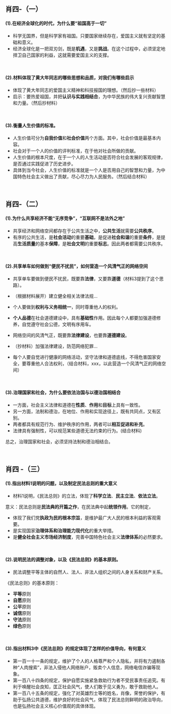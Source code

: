 ##	肖四-（一）

####	(1).在经济全球化的时代，为什么要“祖国高于一切”

*	科学无国界，但是科学家有祖国。只要国家继续存在，爱国主义就有坚定的基础和意义。
*	经济全球化是一把双刃剑，既是**机遇**，又是**挑战**。在这个过程中，必须坚定地捍卫自己国家的利益，这就需要爱国主义的支撑。

<br/>

####	(2).材料体现了黄大年同志的哪些思想和品质，对我们有哪些启示

*	体现了黄大年同志的爱国主义精神和科技报国的理想。（然后抄一些材料）
*	启示：要热爱祖国，并把**认识与实践相结合**，为中华民族的伟大复兴贡献智慧和力量。（然后抄材料）

<br/>

####	(3).衡量人生价值的标准。

*	人生价值可分为**自我价值**和**社会价值**两个方面。其中，社会价值是最基本内容。
*	社会对于一个人的价值的评判标准，在于他对社会所做的贡献。
*	人生价值的根本尺度，在于一个人的人生活动是否符合社会发展的客观规律，是否通过实践促进了历史进步。
*	具体到当今社会，人生价值的标准就是一个人是否用自己的智慧和力量，为中国特色社会主义做出了贡献，尽心尽力为人民服务。（然后结合材料）

<br/>

##	肖四-（二）

####	(1).为什么共享经济不能“无序竞争”，“互联网不是法外之地”

*	共享经济和网络空间都存在于公共生活之中，**公共生活**就需要**公共秩序**。
*	有序的公共生活，是**社会活动**的重要**基础**，是促进**社会和谐**的重要**条件**，是提高**生活质量**的基本**保障**，是**社会文明**的重要**标志**。因此两者都需要公共秩序。

<br/>

####	(2).共享单车如何做到“便民不扰民”，如何营造一个风清气正的网络空间

*	共享单车要做到便民不扰民，既要靠**法律**，又要靠**道德**（材料3提到了这个思路）。
*	（根据材料展开）建立健全相关法律法规...
*	个人要做到**权利与义务相统一**，同时尊重他人的权利。
*	**个人品德**在社会道德建设中，具有**基础性**作用。因此每个人都要加强道德修养，自觉遵守社会公德，文明有序用车。

*	网络空间的风清气正，既要靠**法律建设**，也要靠**道德建设**。
*	（抄材料）加强法律建设，防范网络犯罪...
*	每个人要自觉进行健康的网络活动，坚守法律和道德底线，不得危害国家安全，要尊重他人合法权利，（结合材料，xxx，以此营造一个风清气正的网络空间）

<br/>

####	(3).治理国家和社会，为什么要依法治国与以德治国相结合

*	一方面，社会主义法律和道德在**性质**、**作用**和**目标**上具有一致性。
*	另一方面，法制和德治，在地位、作用和实现途径上，既有共同点，又有区别。
*	两者都具有规范行为、维护秩序的作用，两者可以**相互促进和补充**。
*	法律具有强制性，可以规范某些道德无法约束的行为。(结合材料)

总之，治理国家和社会，必须坚持法制和德治相结合。

<br/>

##	肖四 -（三）

####	(1).指出材料1说明的问题，以及制定民法总则的重大意义

*	材料1说明，《民法总则》的立法，体现了**科学立法**、**民主立法**、**依法立法**。

意义：民法总则是**民法典的开篇之作**，在民法典中起**统领作用**。它的制定，

*	体现了我们党**执政为民的根本宗旨**，是维护最广大人民的根本利益的客观需要。
*	是实现国家**治理体系和治理能力现代化**的重大举措。
*	是**健全社会主义市场经济制度**，完善中国特色社会主义**法律体系**的必然要求。

<br/>

####	(2).说明民法的调整对象，以及《民法总则》的基本原则。

*	民法调整平等主体的自然人、法人、非法人组织之间的人身关系和财产关系。

《民法总则》的基本原则：

*	**平等**原则
*	**自愿**原则
*	**公平**原则
*	**诚信**原则
*	**守法**原则
*	**绿色**原则

<br/>

####	(3).指出材料3中《民法总则》的规定体现了怎样的价值导向，有何意义

*	第一百一十一条的规定，维护了个人的人格尊严和个人隐私，并将有力遏制各种“人肉搜索”，非法入侵他人网络账户，贩卖个人信息，网络电信诈骗等现象。
*	第一百八十四条的规定，保护自愿实施紧急救助行为者不受民事责任追究。有利于唤醒社会良知，匡正社会风气，使人们敢于见义勇为，敢于救助他人。
*	第一百八十五条的规定，强化了对英雄烈士等的姓名，肖像，荣誉的保护，有助于弘扬公共道德，维护良好的社会风气，体现了民法总则鲜明的政治导向，也是弘扬社会主义核心价值观的具体体现。

<br/>
